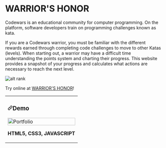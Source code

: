 # WARRIOR'S HONOR
Codewars is an educational community for computer programming. On the platform, software developers train on programming challenges known as kata.

If you are a Codewars warrior, you must be familiar with the different rewards earned through completing code challenges to move to other Katas (levels). When starting out, a warrior may have a difficult time understanding the points system and charting their progress. This website provides a snapshot of your progress and calculates what actions are necessary to reach the next level.

![alt rank](https://www.codewars.com/users/DavidNey/badges/large)

Try online at [WARRIOR'S HONOR](https://warriorshonor.netlify.app/)!
<article>
      <div>
  <div>
<table>
  <tbody><tr>
    <td width="100%" valign="top">
      <h3><a id="user-content-portfolio" class="anchor" aria-hidden="true" href="#portfolio"><svg class="octicon octicon-link" viewBox="0 0 16 16" version="1.1" width="16" height="16" aria-hidden="true"><path fill-rule="evenodd" d="M7.775 3.275a.75.75 0 001.06 1.06l1.25-1.25a2 2 0 112.83 2.83l-2.5 2.5a2 2 0 01-2.83 0 .75.75 0 00-1.06 1.06 3.5 3.5 0 004.95 0l2.5-2.5a3.5 3.5 0 00-4.95-4.95l-1.25 1.25zm-4.69 9.64a2 2 0 010-2.83l2.5-2.5a2 2 0 012.83 0 .75.75 0 001.06-1.06 3.5 3.5 0 00-4.95 0l-2.5 2.5a3.5 3.5 0 004.95 4.95l1.25-1.25a.75.75 0 00-1.06-1.06l-1.25 1.25a2 2 0 01-2.83 0z"></path></svg></a>Demo</h3>
            <img src="css\demo.gif" width="100%" alt="Portfolio" style="max-width:100%;">
        <p><strong>HTML5, CSS3, JAVASCRIPT</strong></p>
    </td>
  </tr>
</tbody></table>
</article>


